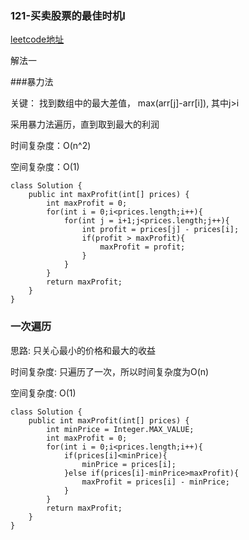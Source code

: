 ### 121-买卖股票的最佳时机I

[leetcode地址](https://leetcode-cn.com/problems/best-time-to-buy-and-sell-stock/solution/)

解法一

###暴力法

关键： 找到数组中的最大差值， max(arr[j]-arr[i]), 其中j>i

采用暴力法遍历，直到取到最大的利润

时间复杂度：O(n^2)

空间复杂度：O(1)

```
class Solution {
    public int maxProfit(int[] prices) {
        int maxProfit = 0;
        for(int i = 0;i<prices.length;i++){
            for(int j = i+1;j<prices.length;j++){
                int profit = prices[j] - prices[i];
                if(profit > maxProfit){
                    maxProfit = profit;
                }
            }
        }
        return maxProfit;
    }
}
```

### 一次遍历

思路: 只关心最小的价格和最大的收益

时间复杂度: 只遍历了一次，所以时间复杂度为O(n)

空间复杂度: O(1)
```
class Solution {
    public int maxProfit(int[] prices) {
        int minPrice = Integer.MAX_VALUE;
        int maxProfit = 0;
        for(int i = 0;i<prices.length;i++){
            if(prices[i]<minPrice){
                minPrice = prices[i];
            }else if(prices[i]-minPrice>maxProfit){
                maxProfit = prices[i] - minPrice;
            }
        }
        return maxProfit;
    }
}
```